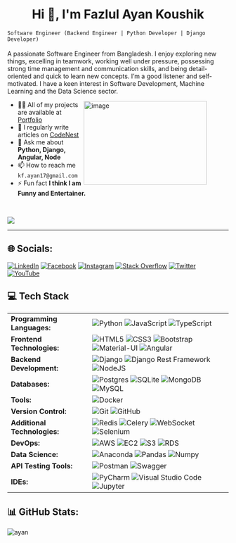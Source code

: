 <h1 align="center" style="border-bottom: none;">Hi 👋, I'm Fazlul Ayan Koushik </h1>



`Software Engineer (Backend Engineer | Python Developer | Django Developer)` <br><br>
A passionate Software Engineer from Bangladesh. I enjoy exploring new things, excelling in teamwork, working well under pressure, possessing strong time management and communication skills, and being detail-oriented and quick to learn new concepts. I’m a good listener and self-motivated. I have a keen interest in Software Development, Machine Learning and the Data Science sector.

<img width="280" height="190" style="margin-right: 50px" align="right" src="https://file.notion.so/f/f/5b29438c-51c2-4fac-8c2b-4c6870330a79/468946b9-2224-4e7a-aeb0-f5795f77b656/68747470733a2f2f6d69726f2e6d656469756d2e636f6d2f6d61782f313336302f302a37513379765349765f7430696f4a2d5a2e676966.gif?table=block&id=763196d7-efff-42a1-9f0c-152fad809e99&spaceId=5b29438c-51c2-4fac-8c2b-4c6870330a79&expirationTimestamp=1724853600000&signature=0FftIuJ_F4YuJmya5XUxACB-yG4nDvOXq5hVPw2gDK8" alt="image">

- 👨‍💻 All of my projects are available at [Portfolio](https://eager-bandicoot-3d3.notion.site/Fazlul-Ayan-Koushik-703c0b84db2340c18804599d0811de90)
- 📝 I regularly write articles on [CodeNest](https://eager-bandicoot-3d3.notion.site/CodeNest-4c100f7146fb48d483856d0fbe4f556c)
- 💬 Ask me about **Python, Django, Angular, Node**
- 📫 How to reach me `kf.ayan17@gmail.com`
- ⚡ Fun fact **I think I am Funny and Entertainer.**

<br>





[![](https://visitcount.itsvg.in/api?id=FazlulAyanKoushik&icon=0&color=0)](https://visitcount.itsvg.in)

<hr>


## 🌐 Socials:
[![LinkedIn](https://img.shields.io/badge/LinkedIn-%230077B5.svg?logo=linkedin&logoColor=white)](https://www.linkedin.com/in/fazlul-ayan-koushik-me/) [![Facebook](https://img.shields.io/badge/Facebook-%231877F2.svg?logo=Facebook&logoColor=white)](https://fb.com/koushik.ayan.7) [![Instagram](https://img.shields.io/badge/Instagram-%23E4405F.svg?logo=Instagram&logoColor=white)](https://instagram.com/koushik__ayan) [![Stack Overflow](https://img.shields.io/badge/-Stackoverflow-FE7A16?logo=stack-overflow&logoColor=white)](https://stackoverflow.com/users/19994854) [![Twitter](https://img.shields.io/badge/Twitter-%231DA1F2.svg?logo=Twitter&logoColor=white)](https://twitter.com/koushik__ayan) [![YouTube](https://img.shields.io/badge/YouTube-%23FF0000.svg?logo=YouTube&logoColor=white)](https://www.youtube.com/channel/UCWLvyM_XmflsCIMmvrNcm5w/videos) 

## 💻 Tech Stack

<table border="0">
  <tr>
    <td><strong>Programming Languages:</strong></td>
    <td>
      <img src="https://img.shields.io/badge/python-3670A0?style=for-the-badge&logo=python&logoColor=ffdd54" alt="Python">
      <img src="https://img.shields.io/badge/javascript-%23323330.svg?style=for-the-badge&logo=javascript&logoColor=%23F7DF1E" alt="JavaScript">
      <img src="https://img.shields.io/badge/typescript-%23007ACC.svg?style=for-the-badge&logo=typescript&logoColor=white" alt="TypeScript">
    </td>
  </tr>
  <tr>
    <td><strong>Frontend Technologies:</strong></td>
    <td>
      <img src="https://img.shields.io/badge/html5-%23E34F26.svg?style=for-the-badge&logo=html5&logoColor=white" alt="HTML5">
      <img src="https://img.shields.io/badge/css3-%231572B6.svg?style=for-the-badge&logo=css3&logoColor=white" alt="CSS3">
      <img src="https://img.shields.io/badge/bootstrap-%23563D7C.svg?style=for-the-badge&logo=bootstrap&logoColor=white" alt="Bootstrap">
      <img src="https://img.shields.io/badge/Material--UI-%230081CB.svg?style=for-the-badge&logo=material-ui&logoColor=white" alt="Material-UI">
      <img src="https://img.shields.io/badge/angular-%23DD0031.svg?style=for-the-badge&logo=angular&logoColor=white" alt="Angular">
    </td>
  </tr>
  <tr>
    <td><strong>Backend Development:</strong></td>
    <td>
      <img src="https://img.shields.io/badge/django-%23092E20.svg?style=for-the-badge&logo=django&logoColor=white" alt="Django">
      <img src="https://img.shields.io/badge/django%20rest%20framework-%23092E20.svg?style=for-the-badge&logo=django&logoColor=white" alt="Django Rest Framework">
      <img src="https://img.shields.io/badge/node.js-6DA55F?style=for-the-badge&logo=node.js&logoColor=white" alt="NodeJS">
    </td>
  </tr>
  <tr>
    <td><strong>Databases:</strong></td>
    <td>
      <img src="https://img.shields.io/badge/postgres-%23316192.svg?style=for-the-badge&logo=postgresql&logoColor=white" alt="Postgres">
      <img src="https://img.shields.io/badge/sqlite-%2307405e.svg?style=for-the-badge&logo=sqlite&logoColor=white" alt="SQLite">
      <img src="https://img.shields.io/badge/MongoDB-%234ea94b.svg?style=for-the-badge&logo=mongodb&logoColor=white" alt="MongoDB">
      <img src="https://img.shields.io/badge/mysql-%2300f.svg?style=for-the-badge&logo=mysql&logoColor=white" alt="MySQL">
    </td>
  </tr>
  <tr>
    <td><strong>Tools:</strong></td>
    <td>
      <img src="https://img.shields.io/badge/docker-%230db7ed.svg?style=for-the-badge&logo=docker&logoColor=white" alt="Docker">
    </td>
  </tr>
  <tr>
    <td><strong>Version Control:</strong></td>
    <td>
      <img src="https://img.shields.io/badge/git-%23F05032.svg?style=for-the-badge&logo=git&logoColor=white" alt="Git">
      <img src="https://img.shields.io/badge/github-%23121011.svg?style=for-the-badge&logo=github&logoColor=white" alt="GitHub">
    </td>
  </tr>
  <tr>
    <td><strong>Additional Technologies:</strong></td>
    <td>
      <img src="https://img.shields.io/badge/redis-%23DD0031.svg?style=for-the-badge&logo=redis&logoColor=white" alt="Redis">
      <img src="https://img.shields.io/badge/celery-%2300B265.svg?style=for-the-badge&logo=celery&logoColor=white" alt="Celery">
      <img src="https://img.shields.io/badge/websocket-%230096FF.svg?style=for-the-badge&logo=websocket&logoColor=white" alt="WebSocket">
      <img src="https://img.shields.io/badge/selenium-%23096FF.svg?style=for-the-badge&logo=selenium&logoColor=white" alt="Selenium">
    </td>
  </tr>
<tr>
    <td><strong>DevOps:</strong></td>
    <td>
      <img src="https://img.shields.io/badge/AWS-%23232F3E.svg?style=for-the-badge&logo=amazon-aws&logoColor=white" alt="AWS">
      <img src="https://img.shields.io/badge/%20EC2-%23232F3E.svg?style=for-the-badge&logo=amazon-aws&logoColor=white" alt="EC2">
      <img src="https://img.shields.io/badge/%20S3-%23232F3E.svg?style=for-the-badge&logo=amazon-aws&logoColor=white" alt="S3">
      <img src="https://img.shields.io/badge/%20RDS-%23232F3E.svg?style=for-the-badge&logo=amazon-aws&logoColor=white" alt="RDS">
    </td>
  </tr>
  <tr>
    <td><strong>Data Science:</strong></td>
    <td>
      <img src="https://img.shields.io/badge/Anaconda-%2344A833.svg?style=for-the-badge&logo=anaconda&logoColor=white" alt="Anaconda">
      <img src="https://img.shields.io/badge/pandas-%23150458.svg?style=for-the-badge&logo=pandas&logoColor=white" alt="Pandas">
      <img src="https://img.shields.io/badge/numpy-%23013243.svg?style=for-the-badge&logo=numpy&logoColor=white" alt="Numpy"> 
    </td>
  </tr>
  <tr>
    <td><strong>API Testing Tools:</strong></td>
    <td>
      <img src="https://img.shields.io/badge/Postman-FF6C37?style=for-the-badge&logo=postman&logoColor=white" alt="Postman">
      <img src="https://img.shields.io/badge/Swagger-%2385EA2D.svg?style=for-the-badge&logo=swagger&logoColor=white" alt="Swagger">
    </td>
  </tr>
  <tr>
    <td><strong>IDEs:</strong></td>
    <td>
      <img src="https://img.shields.io/badge/PyCharm-000000?style=for-the-badge&logo=pycharm&logoColor=white" alt="PyCharm">
      <img src="https://img.shields.io/badge/Visual_Studio_Code-0078d7?style=for-the-badge&logo=visual-studio-code&logoColor=white" alt="Visual Studio Code">
      <img src="https://img.shields.io/badge/Jupyter-%23F37626.svg?style=for-the-badge&logo=Jupyter&logoColor=white" alt="Jupyter">
    </td>
  </tr>
</table>


## 📊 GitHub Stats:

<!--<p align="left"> <a href="https://github.com/ryo-ma/github-profile-trophy"><img src="https://github-profile-trophy.vercel.app/?username=fazlulayankoushik" alt="fazlulayankoushik" /></a> </p> -->


<!--<p align="center"> <img src="https://github-readme-stats.vercel.app/api?username=fazlulayankoushik&show_icons=true&theme=gotham" alt="ayan" /> -->
<img src="https://github-readme-stats.vercel.app/api/top-langs/?username=fazlulayankoushik&hide=java,html,css&theme=dracula" alt="ayan" /></P>

<!-- ![](https://github-readme-streak-stats.herokuapp.com/?user=FazlulAyanKoushik&theme=dark&hide_border=true)<br/> -->
